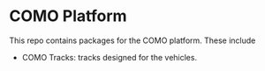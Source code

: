 # COMO Platform

This repo contains packages for the COMO platform. These include
- COMO Tracks: tracks designed for the vehicles.
